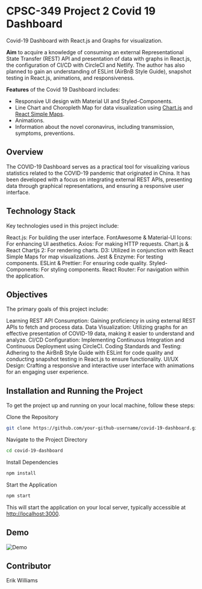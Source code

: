 # CPSC-349 Project 2 Covid 19 Dashboard

Covid-19 Dashboard with React.js and Graphs for visualization.

**Aim** to acquire a knowledge of consuming an external Representational State Transfer (REST) API and presentation of data with graphs in React.js, the configuration of CI/CD with CircleCI and Netlify. The author has also planned to gain an understanding of ESLint (AirBnB Style Guide), snapshot testing in React.js, animations, and responsiveness.

**Features** of the Covid 19 Dashboard includes:

- Responsive UI design with Material UI and Styled-Components.
- Line Chart and Choropleth Map for data visualization using [Chart.js](https://www.chartjs.org/) and [React Simple Maps](https://www.react-simple-maps.io/).
- Animations.
- Information about the novel coronavirus, including transmission, symptoms, preventions.

## Overview

The COVID-19 Dashboard serves as a practical tool for visualizing various statistics related to the COVID-19 pandemic that originated in China. It has been developed with a focus on integrating external REST APIs, presenting data through graphical representations, and ensuring a responsive user interface.

## Technology Stack

Key technologies used in this project include:

React.js: For building the user interface.
FontAwesome & Material-UI Icons: For enhancing UI aesthetics.
Axios: For making HTTP requests.
Chart.js & React Chartjs 2: For rendering charts.
D3: Utilized in conjunction with React Simple Maps for map visualizations.
Jest & Enzyme: For testing components.
ESLint & Prettier: For ensuring code quality.
Styled-Components: For styling components.
React Router: For navigation within the application.

## Objectives

The primary goals of this project include:

Learning REST API Consumption: Gaining proficiency in using external REST APIs to fetch and process data.
Data Visualization: Utilizing graphs for an effective presentation of COVID-19 data, making it easier to understand and analyze.
CI/CD Configuration: Implementing Continuous Integration and Continuous Deployment using CircleCI.
Coding Standards and Testing: Adhering to the AirBnB Style Guide with ESLint for code quality and conducting snapshot testing in React.js to ensure functionality.
UI/UX Design: Crafting a responsive and interactive user interface with animations for an engaging user experience.

## Installation and Running the Project

To get the project up and running on your local machine, follow these steps:

Clone the Repository

```bash
git clone https://github.com/your-github-username/covid-19-dashboard.git
```

Navigate to the Project Directory

```bash
cd covid-19-dashboard
```

Install Dependencies

```bash
npm install
```

Start the Application

```bash
npm start
```

This will start the application on your local server, typically accessible at <http://localhost:3000>.

## Demo

![Demo](./src/assets/images/dashboard.gif)

## Contributor

Erik Williams
